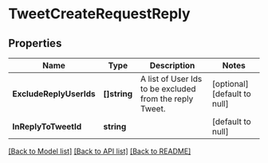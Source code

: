 # TweetCreateRequestReply

## Properties
Name | Type | Description | Notes
------------ | ------------- | ------------- | -------------
**ExcludeReplyUserIds** | **[]string** | A list of User Ids to be excluded from the reply Tweet. | [optional] [default to null]
**InReplyToTweetId** | **string** |  | [default to null]

[[Back to Model list]](../README.md#documentation-for-models) [[Back to API list]](../README.md#documentation-for-api-endpoints) [[Back to README]](../README.md)

